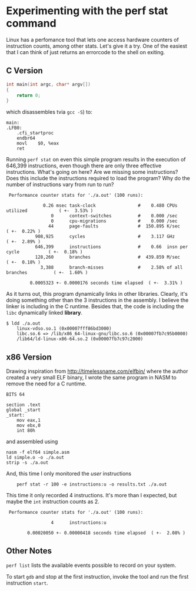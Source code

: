 # Experimenting with the perf stat command


Linux has a perfomance tool that lets one access hardware counters of
instruction counts, among other stats. Let's give it a try. One of the easiest that I can
think of just returns an errorcode to the shell on exiting.

## C Version
```C
int main(int argc, char* argv[])
{
    return 0;
}
```
which disassembles tvia `gcc -S`) to:
```
main:
.LFB0:
	.cfi_startproc
	endbr64
	movl	$0, %eax
	ret
```

Running `perf stat` on even this simple program results in the execution of
646,399 instructions, even though there are only three effective instructions.
What's going on here? Are we missing some instructions? Does this include the
instructions required to load the program? Why do the number of instructions
vary from run to run?

```
 Performance counter stats for './a.out' (100 runs):

              0.26 msec task-clock                #    0.480 CPUs utilized            ( +-  3.53% )
                 0      context-switches          #    0.000 /sec                   
                 0      cpu-migrations            #    0.000 /sec                   
                44      page-faults               #  150.895 K/sec                    ( +-  0.22% )
           908,925      cycles                    #    3.117 GHz                      ( +-  2.89% )
           646,399      instructions              #    0.66  insn per cycle           ( +-  0.18% )
           128,260      branches                  #  439.859 M/sec                    ( +-  0.18% )
             3,388      branch-misses             #    2.58% of all branches          ( +-  1.60% )

         0.0005323 +- 0.0000176 seconds time elapsed  ( +-  3.31% )
```

As it turns out, this program dynamically links in other libraries. Clearly, it's doing something other than the 3 instructions in the assembly. I believe the linker is including in the C runtime. Besides that, the code is including the `libc` dynamically linked **library**.

```
$ ldd ./a.out
	linux-vdso.so.1 (0x00007fff86bd3000)
	libc.so.6 => /lib/x86_64-linux-gnu/libc.so.6 (0x00007fb7c95b0000)
	/lib64/ld-linux-x86-64.so.2 (0x00007fb7c97c2000)
```

## x86 Version
Drawing inspiration from http://timelessname.com/elfbin/ where the author created a
very small ELF binary, I wrote the same program in NASM to remove the need for a C runtime.

```
BITS 64

section .text
global _start
_start:
    mov eax,1
    mov ebx,0
    int 80h
```
and assembled using
```
nasm -f elf64 simple.asm
ld simple.o -o ./a.out
strip -s ./a.out
```
And, this time I only monitored the *user* instructions
```
	perf stat -r 100 -e instructions:u -o results.txt ./a.out
```
This time it only recorded 4 instructions. It's more than I expected, but maybe
the `int` instruction counts as 2.
```
 Performance counter stats for './a.out' (100 runs):

                 4      instructions:u                                              

        0.00020050 +- 0.00000418 seconds time elapsed  ( +-  2.08% )
```

## Other Notes

`perf list` lists the available events possible to record on your system.

To start `gdb` and stop at the first instruction, invoke the tool and run the first instruction `start`.
